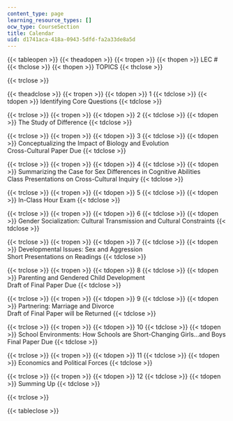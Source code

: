 ```yaml
---
content_type: page
learning_resource_types: []
ocw_type: CourseSection
title: Calendar
uid: d1741aca-418a-0943-5dfd-fa2a33de8a5d
---
```


{{< tableopen >}}
{{< theadopen >}}
{{< tropen >}}
{{< thopen >}}
LEC #
{{< thclose >}}
{{< thopen >}}
TOPICS
{{< thclose >}}

{{< trclose >}}

{{< theadclose >}}
{{< tropen >}}
{{< tdopen >}}
1
{{< tdclose >}}
{{< tdopen >}}
Identifying Core Questions
{{< tdclose >}}

{{< trclose >}}
{{< tropen >}}
{{< tdopen >}}
2
{{< tdclose >}}
{{< tdopen >}}
The Study of Difference
{{< tdclose >}}

{{< trclose >}}
{{< tropen >}}
{{< tdopen >}}
3
{{< tdclose >}}
{{< tdopen >}}
Conceptualizing the Impact of Biology and Evolution  
Cross-Cultural Paper Due
{{< tdclose >}}

{{< trclose >}}
{{< tropen >}}
{{< tdopen >}}
4
{{< tdclose >}}
{{< tdopen >}}
Summarizing the Case for Sex Differences in Cognitive Abilities  
Class Presentations on Cross-Cultural Inquiry
{{< tdclose >}}

{{< trclose >}}
{{< tropen >}}
{{< tdopen >}}
5
{{< tdclose >}}
{{< tdopen >}}
In-Class Hour Exam
{{< tdclose >}}

{{< trclose >}}
{{< tropen >}}
{{< tdopen >}}
6
{{< tdclose >}}
{{< tdopen >}}
Gender Socialization: Cultural Transmission and Cultural Constraints
{{< tdclose >}}

{{< trclose >}}
{{< tropen >}}
{{< tdopen >}}
7
{{< tdclose >}}
{{< tdopen >}}
Developmental Issues: Sex and Aggression  
Short Presentations on Readings
{{< tdclose >}}

{{< trclose >}}
{{< tropen >}}
{{< tdopen >}}
8
{{< tdclose >}}
{{< tdopen >}}
Parenting and Gendered Child Development  
Draft of Final Paper Due
{{< tdclose >}}

{{< trclose >}}
{{< tropen >}}
{{< tdopen >}}
9
{{< tdclose >}}
{{< tdopen >}}
Partnering: Marriage and Divorce  
Draft of Final Paper will be Returned
{{< tdclose >}}

{{< trclose >}}
{{< tropen >}}
{{< tdopen >}}
10
{{< tdclose >}}
{{< tdopen >}}
School Environments: How Schools are Short-Changing Girls...and Boys  
Final Paper Due
{{< tdclose >}}

{{< trclose >}}
{{< tropen >}}
{{< tdopen >}}
11
{{< tdclose >}}
{{< tdopen >}}
Economics and Political Forces
{{< tdclose >}}

{{< trclose >}}
{{< tropen >}}
{{< tdopen >}}
12
{{< tdclose >}}
{{< tdopen >}}
Summing Up
{{< tdclose >}}

{{< trclose >}}

{{< tableclose >}}